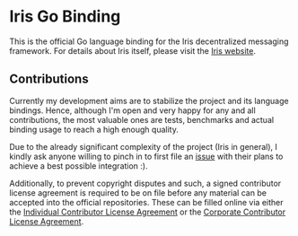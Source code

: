   Iris Go Binding
===================

This is the official Go language binding for the Iris decentralized messaging framework. For details about Iris itself, please visit the [Iris website](http://iris.karalabe.com).

  Contributions
-----------------

Currently my development aims are to stabilize the project and its language bindings. Hence, although I'm open and very happy for any and all contributions, the most valuable ones are tests, benchmarks and actual binding usage to reach a high enough quality.

Due to the already significant complexity of the project (Iris in general), I kindly ask anyone willing to pinch in to first file an [issue](https://github.com/karalabe/iris-go/issues) with their plans to achieve a best possible integration :).

Additionally, to prevent copyright disputes and such, a signed contributor license agreement is required to be on file before any material can be accepted into the official repositories. These can be filled online via either the [Individual Contributor License Agreement](https://iris.karalabe.com/icla) or the [Corporate Contributor License Agreement](https://iris.karalabe.com/ccla).
